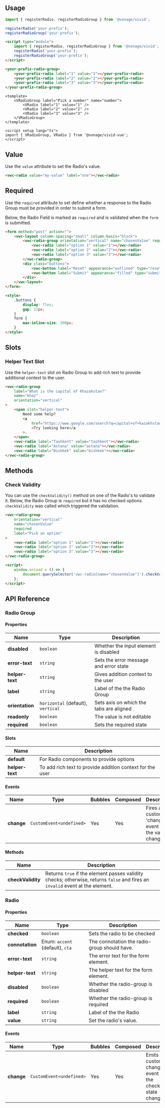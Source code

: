 ## Usage

<vwc-tabs gutters="none" activeid="vue-tab">
<vwc-tab label="Web component" id="web-tab"></vwc-tab>
<vwc-tab-panel>

```js
import { registerRadio, registerRadioGroup } from '@vonage/vivid';

registerRadio('your-prefix');
registerRadioGroup('your-prefix');
```

```html preview
<script type="module">
	import { registerRadio, registerRadioGroup } from '@vonage/vivid';
	registerRadio('your-prefix');
	registerRadioGroup('your-prefix');
</script>

<your-prefix-radio-group>
	<your-prefix-radio label="1" value="1"></your-prefix-radio>
	<your-prefix-radio label="2" value="2"></your-prefix-radio>
	<your-prefix-radio label="3" value="3"></your-prefix-radio>
</your-prefix-radio-group>
```

</vwc-tab-panel>
<vwc-tab label="Vue" id="vue-tab"></vwc-tab>
<vwc-tab-panel>

```vue preview
<template>
	<VRadioGroup label="Pick a number" name="number">
		<VRadio label="1" value="1" />
		<VRadio label="2" value="2" />
		<VRadio label="3" value="3" />
	</VRadioGroup>
</template>

<script setup lang="ts">
import { VRadioGroup, VRadio } from '@vonage/vivid-vue';
</script>
```

</vwc-tab-panel>
</vwc-tabs>

## Value

Use the `value` attribute to set the Radio's value.

```html preview
<vwc-radio value="my-value" label="one"></vwc-radio>
```

## Required

Use the `required` attribute to set define whether a response to the Radio Group must be provided in order to submit a form.

Below, the Radio Field is marked as `required` and is validated when the `form` is submitted.

```html preview 365px
<form method="post" action="">
	<vwc-layout column-spacing="small" column-basis="block">
		<vwc-radio-group orientation="vertical" name="chosenValue" required>
			<vwc-radio label="option 1" value="1"></vwc-radio>
			<vwc-radio label="option 2" value="2"></vwc-radio>
			<vwc-radio label="option 3" value="3"></vwc-radio>
		</vwc-radio-group>
		<div class="buttons">
			<vwc-button label="Reset" appearance="outlined" type="reset"></vwc-button>
			<vwc-button label="Submit" appearance="filled" type="submit"></vwc-button>
		</div>
	</vwc-layout>
</form>

<style>
	.buttons {
		display: flex;
		gap: 12px;
	}
	form {
		max-inline-size: 300px;
	}
</style>
```

## Slots

### Helper Text Slot

Use the `helper-text` slot on Radio Group to add rich text to provide additional context to the user.

```html preview
<vwc-radio-group
	label="What is the capital of Khazakstan?"
	name="khaz"
	orientation="vertical"
>
	<span slot="helper-text">
		Need some help?
		<a
			href="https://www.google.com/search?q=capital+of+kazakhstan&rlz=1C5CHFA_enGB1094GB1095&oq=capital+of+khaz"
			>Try looking here</a
		>.
	</span>
	<vwc-radio label="Tashkent" value="tashkent"></vwc-radio>
	<vwc-radio label="Astana" value="astana"></vwc-radio>
	<vwc-radio label="Bishkek" value="bishkek"></vwc-radio>
</vwc-radio-group>
```

## Methods

### Check Validity

You can use the `checkValidity()` method on one of the Radio's to validate it.
Below, the Radio Group is `required` but it has no checked options. `checkValidity` was called which triggered the validation.

```html preview
<vwc-radio-group
	orientation="vertical"
	name="chosenValue"
	required
	label="Pick an option"
>
	<vwc-radio label="option 1" value="1"></vwc-radio>
	<vwc-radio label="option 2" value="2"></vwc-radio>
	<vwc-radio label="option 3" value="3"></vwc-radio>
</vwc-radio-group>

<script>
	window.onload = () => {
		document.querySelector('vwc-radio[name="chosenValue"]').checkValidity();
	};
</script>
```

## API Reference

### Radio Group

#### Properties

<div class="table-wrapper">

| Name            | Type                               | Description                             |
| --------------- | ---------------------------------- | --------------------------------------- |
| **disabled**    | `boolean`                          | Whether the input element is disabled   |
| **error-text**  | `string`                           | Sets the error message and error state  |
| **helper-text** | `string`                           | Gives addition context to the user      |
| **label**       | `string`                           | Label of the the Radio Group            |
| **orientation** | `horizontal` (default), `vertical` | Sets axis on which the tabs are aligned |
| **readonly**    | `boolean`                          | The value is not editable               |
| **required**    | `boolean`                          | Sets the required state                 |

</div>

#### Slots

<div class="table-wrapper">

| Name            | Description                                               |
| --------------- | --------------------------------------------------------- |
| **default**     | For Radio components to provide options                   |
| **helper-text** | To add rich text to provide addition context for the user |

</div>

#### Events

<div class="table-wrapper">

| Name       | Type                     | Bubbles | Composed | Description                                          |
| ---------- | ------------------------ | ------- | -------- | ---------------------------------------------------- |
| **change** | `CustomEvent<undefined>` | Yes     | Yes      | Fires a custom 'change' event when the value changes |

</div>

#### Methods

<div class="table-wrapper">

| Name              | Description                                                                                                                   |
| ----------------- | ----------------------------------------------------------------------------------------------------------------------------- |
| **checkValidity** | Returns `true` if the element passes validity checks; otherwise, returns `false` and fires an `invalid` event at the element. |

</div>

### Radio

#### Properties

<div class="table-wrapper">

| Name            | Type                            | Description                                  |
| --------------- | ------------------------------- | -------------------------------------------- |
| **checked**     | `boolean`                       | Sets the radio to be checked                 |
| **connotation** | Enum: `accent` (default), `cta` | The connotation the radio-group should have. |
| **error-text**  | `string`                        | The error text for the form element.         |
| **helper-text** | `string`                        | The helper text for the form element.        |
| **disabled**    | `boolean`                       | Whether the radio-group is disabled          |
| **required**    | `boolean`                       | Whether the radio-group is required          |
| **label**       | `string`                        | Label of the the Radio                       |
| **value**       | `string`                        | Set the radio's value.                       |

</div>

#### Events

<div class="table-wrapper">

| Name       | Type                     | Bubbles | Composed | Description                                                |
| ---------- | ------------------------ | ------- | -------- | ---------------------------------------------------------- |
| **change** | `CustomEvent<undefined>` | Yes     | Yes      | Emits a custom change event when the checked state changes |

</div>
